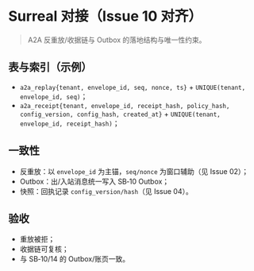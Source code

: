 # Surreal 对接（Issue 10 对齐）

> A2A 反重放/收据链与 Outbox 的落地结构与唯一性约束。

## 表与索引（示例）

- `a2a_replay{tenant, envelope_id, seq, nonce, ts}` + `UNIQUE(tenant, envelope_id, seq)`；
- `a2a_receipt{tenant, envelope_id, receipt_hash, policy_hash, config_version, config_hash, created_at}` + `UNIQUE(tenant, envelope_id, receipt_hash)`；

## 一致性

- 反重放：以 `envelope_id` 为主锚，`seq/nonce` 为窗口辅助（见 Issue 02）；
- Outbox：出/入站消息统一写入 SB‑10 Outbox；
- 快照：回执记录 `config_version/hash`（见 Issue 04）。

## 验收

- 重放被拒；
- 收据链可复核；
- 与 SB‑10/14 的 Outbox/账页一致。
